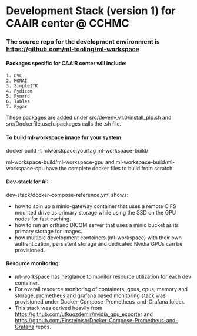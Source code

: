 # Development Stack (version 1) for CAAIR center @ CCHMC

### The source repo for the development environment is https://github.com/ml-tooling/ml-workspace

#### Packages specific for CAAIR center will include:
    1. DVC
    2. MONAI
    3. SimpleITK
    4. Pydicom
    5. Pynrrd
    6. Tables
    7. Pygar
These packages are added under src/devenv_v1.0/install_pip.sh and src/Dockerfile.usefulpackages calls the .sh file.

#### To build ml-workspace image for your system:
    
docker build -t mlworskpace:yourtag ml-workspace-build/

ml-workspace-build/ml-workspace-gpu and ml-workspace-build/ml-workspace-cpu have the complete docker files to build from scratch.  

#### Dev-stack for AI:
dev-stack/docker-compose-reference.yml shows:
- how to spin up a minio-gateway container that uses a remote CIFS mounted drive as primary  storage while using the SSD on the GPU nodes for fast caching. 
- how to run an orthanc DICOM server that uses a minio bucket as its primary storage for images.
- how multiple development containers (ml-workspace) with their own authentication, persistent storage and dedicated Nvidia GPUs can be provisioned. 

#### Resource monitoring:
  - ml-workspace has netglance to monitor resource utilization for each dev container.
  - For overall resource monitoring of containers, gpus, cpus, memory and storage, prometheus and grafana based monitoring stack was provisioned under Docker-Compose-Prometheus-and-Grafana folder.
  - This stack was derived heavily from https://github.com/utkuozdemir/nvidia_gpu_exporter and https://github.com/Einsteinish/Docker-Compose-Prometheus-and-Grafana repos.